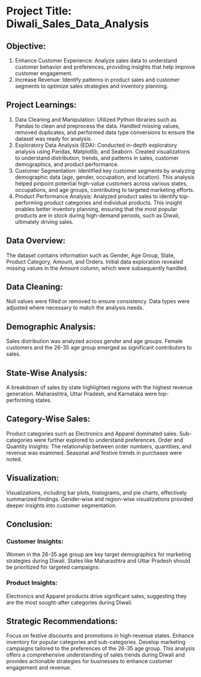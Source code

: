# Project Title: Diwali_Sales_Data_Analysis

## Objective:
1. Enhance Customer Experience: Analyze sales data to understand customer behavior and preferences, providing insights that help improve customer engagement.
2. Increase Revenue: Identify patterns in product sales and customer segments to optimize sales strategies and inventory planning.

## Project Learnings:
1. Data Cleaning and Manipulation:
Utilized Python libraries such as Pandas to clean and preprocess the data. Handled missing values, removed duplicates, and performed data type conversions to ensure the dataset was ready for analysis.
2. Exploratory Data Analysis (EDA):
Conducted in-depth exploratory analysis using Pandas, Matplotlib, and Seaborn. Created visualizations to understand distribution, trends, and patterns in sales, customer demographics, and product performance.
3. Customer Segmentation:
Identified key customer segments by analyzing demographic data (age, gender, occupation, and location). This analysis helped pinpoint potential high-value customers across various states, occupations, and age groups, contributing to targeted marketing efforts.
5. Product Performance Analysis:
Analyzed product sales to identify top-performing product categories and individual products. This insight enables better inventory planning, ensuring that the most popular products are in stock during high-demand periods, such as Diwali, ultimately driving sales.

## Data Overview:

The dataset contains information such as Gender, Age Group, State, Product Category, Amount, and Orders. 
Initial data exploration revealed missing values in the Amount column, which were subsequently handled. 

## Data Cleaning:
Null values were filled or removed to ensure consistency. Data types were adjusted where necessary to match the analysis needs.

## Demographic Analysis:
Sales distribution was analyzed across gender and age groups. Female customers and the 26-35 age group emerged as significant contributors to sales.

## State-Wise Analysis:
A breakdown of sales by state highlighted regions with the highest revenue generation. Maharashtra, Uttar Pradesh, and Karnataka were top-performing states.

## Category-Wise Sales:
Product categories such as Electronics and Apparel dominated sales. Sub-categories were further explored to understand preferences. Order and Quantity Insights:
The relationship between order numbers, quantities, and revenue was examined. Seasonal and festive trends in purchases were noted.

## Visualization:
Visualizations, including bar plots, histograms, and pie charts, effectively summarized findings. Gender-wise and region-wise visualizations provided deeper insights into customer segmentation. 

## Conclusion:

### Customer Insights:
Women in the 26-35 age group are key target demographics for marketing strategies during Diwali. States like Maharashtra and Uttar Pradesh should be prioritized for targeted campaigns.

### Product Insights:
Electronics and Apparel products drive significant sales, suggesting they are the most sought-after categories during Diwali.

## Strategic Recommendations:
Focus on festive discounts and promotions in high-revenue states. Enhance inventory for popular categories and sub-categories. Develop marketing campaigns tailored to the preferences of the 26-35 age group. This analysis offers a comprehensive understanding of sales trends during Diwali and provides actionable strategies for businesses to enhance customer engagement and revenue.
